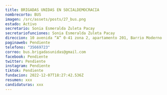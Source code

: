 ```yaml
---
title: BRIGADAS UNIDAS EN SOCIALDEMOCRACIA
nombrecorto: BUS
imagen: /src/assets/posts/27_bus.png
estado: Activo
secretario: Sonia Esmeralda Zuleta Pacay
secretariofunciones: Sonia Esmeralda Zuleta Pacay
direccion: 10 avenida “A” 0-41 zona 2, apartamento 201, Barrio Moderno ciudad de Guatemala
paginaweb: Pendiente
telefono: "35669723"
correo: bus.brigadasunidas@gmail.com
facebook: Pendiente
twitter: Pendiente
instagram: Pendiente
tiktok: Pendiente
fundacion: 2022-12-07T18:27:42.536Z
resumen: xxx
candidaturas: xxx
---
```

